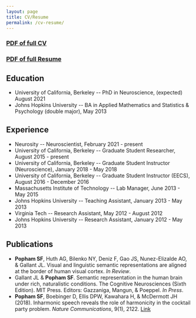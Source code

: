 ```yaml
---
layout: page
title: CV/Resume
permalink: /cv-resume/
---
```


### [PDF of full CV](../../images/CV_Apr2021.pdf)
### [PDF of full Resume](../../images/Resume_2021.pdf)


## Education
* University of California, Berkeley -- PhD in Neuroscience, (expected) August 2021
* Johns Hopkins University -- BA in Applied Mathematics and Statistics & Psychology (double major), May 2013


## Experience
* Neurosity -- Neuroscientist, February 2021 - present
* University of California, Berkeley -- Graduate Student Researcher, August 2015 - present
* University of California, Berkeley -- Graduate Student Instructor (Neuroscience), January 2018 - May 2018
* University of California, Berkeley -- Graduate Student Instructor (EECS), August 2016 - December 2016
* Massachusetts Institute of Technology -- Lab Manager, June 2013 - May 2015
* Johns Hopkins University -- Teaching Assistant, January 2013 - May 2013
* Virginia Tech -- Research Assistant, May 2012 - August 2012
* Johns Hopkins University -- Research Assistant, January 2012 - May 2013


## Publications
* **Popham SF**, Huth AG, Bilenko NY, Deniz F, Gao JS, Nunez-Elizalde AO, & Gallant JL. Visual and linguistic semantic representations are aligned at the border of human visual cortex. _In Review_.
* Gallant JL & **Popham SF**. Semantic representation in the human brain under rich, naturalistic conditions. The Cognitive Neurosciences (Sixth Edition). MIT Press. Editors: Gazzaniga, Mangun, & Poeppel. _In Press_.
* **Popham SF**, Boebinger D, Ellis DPW, Kawahara H, & McDermott JH (2018). Inharmonic speech reveals the role of harmonicity in the cocktail party problem. _Nature Communications_, 9(1), 2122. [Link](https://doi.org/10.1038/s41467-018-04551-8)
